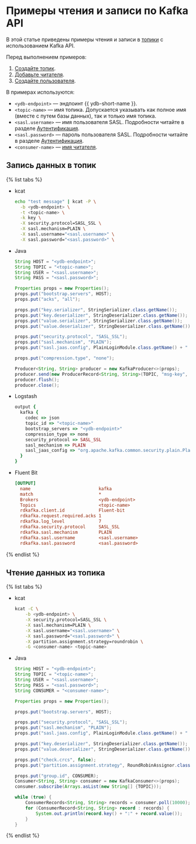 # Примеры чтения и записи по Kafka API

В этой статье приведены примеры чтения и записи в [топики](../../concepts/topic.md) с использованием Kafka API.

Перед выполнением примеров:

1. [Создайте топик](../ydb-cli/topic-create.md).
1. [Добавьте читателя](../ydb-cli/topic-consumer-add.md).
1. [Создайте пользователя](../../security/access-management.md#users).

В примерах используются:

* `<ydb-endpoint>` — эндпоинт {{ ydb-short-name }}.
* `<topic-name>` — имя топика. Допускается указывать как полное имя (вместе с путем базы данных), так и только имя топика.
* `<sasl.username>` — имя пользователя SASL. Подробности читайте в разделе [Аутентификация](./auth.md).
* `<sasl.password>` — пароль пользователя SASL. Подробности читайте в разделе [Аутентификация](./auth.md).
* `<consumer-name>` — [имя читателя](../../concepts/topic#consumer).


## Запись данных в топик

{% list tabs %}

- kcat

  ```bash
  echo "test message" | kcat -P \
    -b <ydb-endpoint> \
    -t <topic-name> \
    -k key \
    -X security.protocol=SASL_SSL \
    -X sasl.mechanism=PLAIN \
    -X sasl.username="<sasl.username>" \
    -X sasl.password="<sasl.password>" \
  ```

- Java

  ```java
  String HOST = "<ydb-endpoint>";
  String TOPIC = "<topic-name>";
  String USER = "<sasl.username>";
  String PASS = "<sasl.password>";

  Properties props = new Properties();
  props.put("bootstrap.servers", HOST);
  props.put("acks", "all");

  props.put("key.serializer", StringSerializer.class.getName());
  props.put("key.deserializer", StringDeserializer.class.getName());
  props.put("value.serializer", StringSerializer.class.getName());
  props.put("value.deserializer", StringDeserializer.class.getName());

  props.put("security.protocol", "SASL_SSL");
  props.put("sasl.mechanism", "PLAIN");
  props.put("sasl.jaas.config", PlainLoginModule.class.getName() + " required username=\"" + USER + "\" password=\"" + PASS + "\";");

  props.put("compression.type", "none");

  Producer<String, String> producer = new KafkaProducer<>(props);
  producer.send(new ProducerRecord<String, String>(TOPIC, "msg-key", "msg-body"));
  producer.flush();
  producer.close();
  ```

- Logstash

  ```ruby
  output {
    kafka {
      codec => json
      topic_id => "<topic-name>"
      bootstrap_servers => "<ydb-endpoint>"
      compression_type => none
      security_protocol => SASL_SSL
      sasl_mechanism => PLAIN
      sasl_jaas_config => "org.apache.kafka.common.security.plain.PlainLoginModule required username='<sasl.username>' password='<sasl.password>';"
    }
  }
  ```

- Fluent Bit

  ```ini
  [OUTPUT]
    name                          kafka
    match                         *
    Brokers                       <ydb-endpoint>
    Topics                        <topic-name>
    rdkafka.client.id             Fluent-bit
    rdkafka.request.required.acks 1
    rdkafka.log_level             7
    rdkafka.security.protocol     SASL_SSL
    rdkafka.sasl.mechanism        PLAIN
    rdkafka.sasl.username         <sasl.username>
    rdkafka.sasl.password         <sasl.password>
  ```

{% endlist %}
## Чтение данных из топика

{% list tabs %}

- kcat

  ```bash
  kcat -C \
      -b <ydb-endpoint> \
      -X security.protocol=SASL_SSL \
      -X sasl.mechanism=PLAIN \
      -X sasl.username="<sasl.username>" \
      -X sasl.password="<sasl.password>" \
      -X partition.assignment.strategy=roundrobin \
      -G <consumer-name> <topic-name>
  ```

- Java

  ```java
  String HOST = "<ydb-endpoint>";
  String TOPIC = "<topic-name>";
  String USER = "<sasl.username>";
  String PASS = "<sasl.password>";
  String CONSUMER = "<consumer-name>";

  Properties props = new Properties();

  props.put("bootstrap.servers", HOST);

  props.put("security.protocol", "SASL_SSL");
  props.put("sasl.mechanism", "PLAIN");
  props.put("sasl.jaas.config", PlainLoginModule.class.getName() + " required username=\"" + USER + "\" password=\"" + PASS + "\";");

  props.put("key.deserializer", StringDeserializer.class.getName());
  props.put("value.deserializer", StringDeserializer.class.getName());

  props.put("check.crcs", false);
  props.put("partition.assignment.strategy", RoundRobinAssignor.class.getName());

  props.put("group.id", CONSUMER);
  Consumer<String, String> consumer = new KafkaConsumer<>(props);
  consumer.subscribe(Arrays.asList(new String[] {TOPIC}));

  while (true) {
      ConsumerRecords<String, String> records = consumer.poll(10000); // timeout 10 sec
      for (ConsumerRecord<String, String> record : records) {
          System.out.println(record.key() + ":" + record.value());
      }
  }
  ```

{% endlist %}
